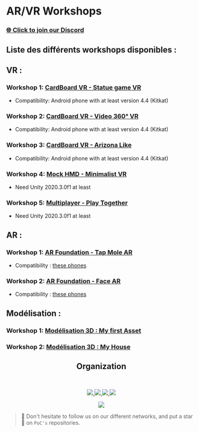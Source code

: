 # AR/VR Workshops

### [🌐 Click to join our Discord](https://discord.gg/Yqq2ADGDS7)


## Liste des différents workshops disponibles :

## VR :

### Workshop 1: [CardBoard VR - Statue game VR](./Workshop_VR_1/Workshop_VR_1.pdf)
- Compatibility: Android phone with at least version 4.4 (Kitkat)

### Workshop 2: [CardBoard VR - Video 360° VR](./Workshop_VR_2/Workshop_VR_2.pdf)
- Compatibility: Android phone with at least version 4.4 (Kitkat)

### Workshop 3: [CardBoard VR - Arizona Like](./Workshop_VR_3)
- Compatibility: Android phone with at least version 4.4 (Kitkat)

### Workshop 4: [Mock HMD - Minimalist VR](./Workshop_VR_4)
- Need Unity 2020.3.0f1 at least

### Workshop 5: [Multiplayer - Play Together](./Workshop_VR_5)
- Need Unity 2020.3.0f1 at least

## AR :

### Workshop 1: [AR Foundation - Tap Mole AR](./Workshop_AR_1/Workshop_AR_1.pdf)
- Compatibility : [these phones](https://developers.google.com/ar/discover/supported-devices)

### Workshop 2: [AR Foundation - Face AR](./Workshop_AR_2/Workshop_AR_2.pdf)
- Compatibility : [these phones](https://developers.google.com/ar/discover/supported-devices)

## Modélisation :

### Workshop 1: [Modélisation 3D : My first Asset](./Workshop_MD_1/Workshop_MD_1.pdf)

### Workshop 2: [Modélisation 3D : My House](./Workshop_MD_2/Workshop_MD_2.pdf)

<h2 align=center>
Organization
</h2>
<br/>
<p align='center'>
    <a href="https://www.linkedin.com/company/pocinnovation/mycompany/">
        <img src="https://img.shields.io/badge/LinkedIn-0077B5?style=for-the-badge&logo=linkedin&logoColor=white">
    </a>
    <a href="https://www.instagram.com/pocinnovation/">
        <img src="https://img.shields.io/badge/Instagram-E4405F?style=for-the-badge&logo=instagram&logoColor=white">
    </a>
    <a href="https://twitter.com/PoCInnovation">
        <img src="https://img.shields.io/badge/Twitter-1DA1F2?style=for-the-badge&logo=twitter&logoColor=white">
    </a>
    <a href="https://discord.com/invite/Yqq2ADGDS7">
        <img src="https://img.shields.io/badge/Discord-7289DA?style=for-the-badge&logo=discord&logoColor=white">
    </a>
</p>
<p align=center>
    <a href="https://www.poc-innovation.fr/">
        <img src="https://img.shields.io/badge/WebSite-1a2b6d?style=for-the-badge&logo=GitHub Sponsors&logoColor=white">
    </a>
</p>

> 🚀 Don't hesitate to follow us on our different networks, and put a star 🌟 on `PoC's` repositories.